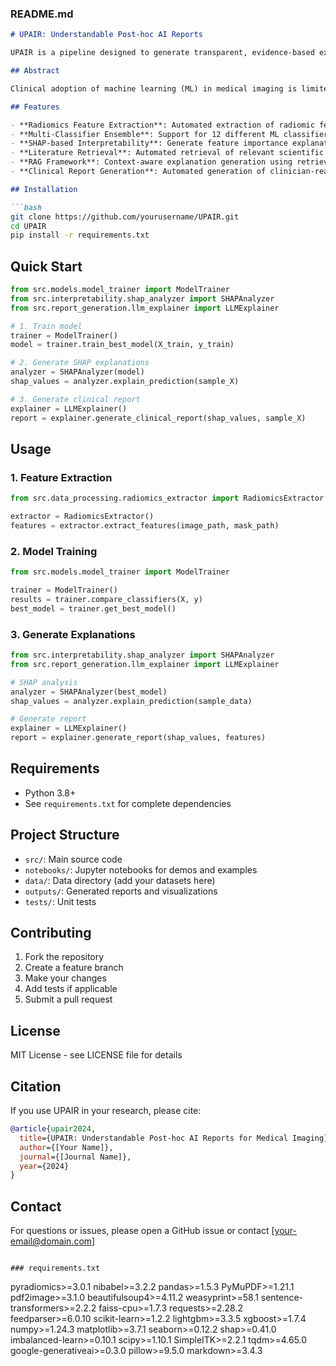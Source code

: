 ### README.md
```markdown
# UPAIR: Understandable Post-hoc AI Reports

UPAIR is a pipeline designed to generate transparent, evidence-based explanations for machine learning predictions in medical imaging by combining SHAP analysis with retrieval-augmented generation (RAG) and large language models (LLMs).

## Abstract

Clinical adoption of machine learning (ML) in medical imaging is limited by the lack of interpretability. To address this, we present UPAIR (Understandable Post-hoc AI Reports), a pipeline designed to generate transparent, evidence-based explanations by combining SHAP analysis with retrieval-augmented generation (RAG) and large language models (LLMs). We trained 12 Classifiers to predict IDH mutation status in glioma using radiomics and clinical features. SHAP values were used to identify key contributors to each prediction. Relevant literature was retrieved from a curated PubMed dataset using FAISS for similarity search and passed through a RAG framework with Gemini 2.5 Pro to generate concise, reference-supported explanations for each feature. The model achieved a best AUROC of 86.7% on a hold-out test set using Gradient Boosting Classifier. In a case study of a single patient excluded from training, the model predicted IDH-wildtype glioma. SHAP identified MGMT status, age, and three radiomic features as the most influential. UPAIR produced a structured report combining SHAP visualizations with LLM-generated summaries grounded in scientific evidence. UPAIR provides a practical, model-agnostic framework that enhances ML interpretability in clinical settings, helping bridge the gap between black-box AI and real-world medical decision-making.

## Features

- **Radiomics Feature Extraction**: Automated extraction of radiomic features from medical images
- **Multi-Classifier Ensemble**: Support for 12 different ML classifiers with hyperparameter optimization
- **SHAP-based Interpretability**: Generate feature importance explanations using SHAP values
- **Literature Retrieval**: Automated retrieval of relevant scientific papers from PubMed
- **RAG Framework**: Context-aware explanation generation using retrieved literature
- **Clinical Report Generation**: Automated generation of clinician-readable reports

## Installation

```bash
git clone https://github.com/yourusername/UPAIR.git
cd UPAIR
pip install -r requirements.txt
```

## Quick Start

```python
from src.models.model_trainer import ModelTrainer
from src.interpretability.shap_analyzer import SHAPAnalyzer
from src.report_generation.llm_explainer import LLMExplainer

# 1. Train model
trainer = ModelTrainer()
model = trainer.train_best_model(X_train, y_train)

# 2. Generate SHAP explanations
analyzer = SHAPAnalyzer(model)
shap_values = analyzer.explain_prediction(sample_X)

# 3. Generate clinical report
explainer = LLMExplainer()
report = explainer.generate_clinical_report(shap_values, sample_X)
```

## Usage

### 1. Feature Extraction
```python
from src.data_processing.radiomics_extractor import RadiomicsExtractor

extractor = RadiomicsExtractor()
features = extractor.extract_features(image_path, mask_path)
```

### 2. Model Training
```python
from src.models.model_trainer import ModelTrainer

trainer = ModelTrainer()
results = trainer.compare_classifiers(X, y)
best_model = trainer.get_best_model()
```

### 3. Generate Explanations
```python
from src.interpretability.shap_analyzer import SHAPAnalyzer
from src.report_generation.llm_explainer import LLMExplainer

# SHAP analysis
analyzer = SHAPAnalyzer(best_model)
shap_values = analyzer.explain_prediction(sample_data)

# Generate report
explainer = LLMExplainer()
report = explainer.generate_report(shap_values, features)
```

## Requirements

- Python 3.8+
- See `requirements.txt` for complete dependencies

## Project Structure

- `src/`: Main source code
- `notebooks/`: Jupyter notebooks for demos and examples
- `data/`: Data directory (add your datasets here)
- `outputs/`: Generated reports and visualizations
- `tests/`: Unit tests

## Contributing

1. Fork the repository
2. Create a feature branch
3. Make your changes
4. Add tests if applicable
5. Submit a pull request

## License

MIT License - see LICENSE file for details

## Citation

If you use UPAIR in your research, please cite:

```bibtex
@article{upair2024,
  title={UPAIR: Understandable Post-hoc AI Reports for Medical Imaging},
  author={[Your Name]},
  journal={[Journal Name]},
  year={2024}
}
```

## Contact

For questions or issues, please open a GitHub issue or contact [your-email@domain.com]
```

### requirements.txt
```
pyradiomics>=3.0.1
nibabel>=3.2.2
pandas>=1.5.3
PyMuPDF>=1.21.1
pdf2image>=3.1.0
beautifulsoup4>=4.11.2
weasyprint>=58.1
sentence-transformers>=2.2.2
faiss-cpu>=1.7.3
requests>=2.28.2
feedparser>=6.0.10
scikit-learn>=1.2.2
lightgbm>=3.3.5
xgboost>=1.7.4
numpy>=1.24.3
matplotlib>=3.7.1
seaborn>=0.12.2
shap>=0.41.0
imbalanced-learn>=0.10.1
scipy>=1.10.1
SimpleITK>=2.2.1
tqdm>=4.65.0
google-generativeai>=0.3.0
pillow>=9.5.0
markdown>=3.4.3
